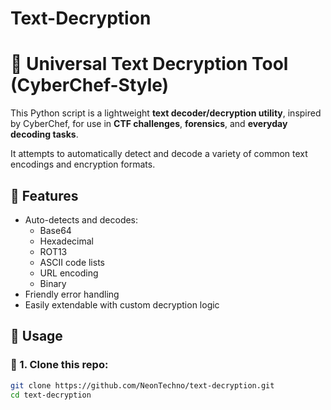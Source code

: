 # Text-Decryption
# 🔐 Universal Text Decryption Tool (CyberChef-Style)

This Python script is a lightweight **text decoder/decryption utility**, inspired by CyberChef, for use in **CTF challenges**, **forensics**, and **everyday decoding tasks**.

It attempts to automatically detect and decode a variety of common text encodings and encryption formats.

## 🧠 Features

- Auto-detects and decodes:
  - Base64
  - Hexadecimal
  - ROT13
  - ASCII code lists
  - URL encoding
  - Binary
- Friendly error handling
- Easily extendable with custom decryption logic

## 🚀 Usage

### 🔧 1. Clone this repo:
```bash
git clone https://github.com/NeonTechno/text-decryption.git
cd text-decryption

